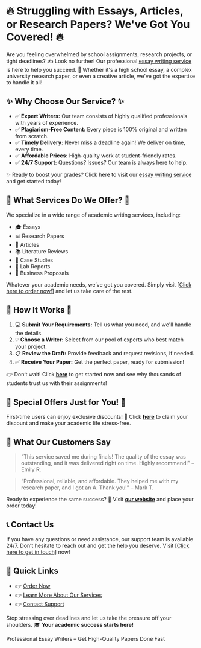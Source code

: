 <h1>🔥 Struggling with Essays, Articles, or Research Papers? We've Got You Covered! 🔥</h1>

<p>Are you feeling overwhelmed by school assignments, research projects, or tight deadlines? ✍️ Look no further! Our professional <a href="https://tinyurl.com/topessay?keyword=essay+wroter">essay writing service</a> is here to help you succeed. 🌟 Whether it's a high school essay, a complex university research paper, or even a creative article, we've got the expertise to handle it all!</p>

<h2>✨ Why Choose Our Service? ✨</h2>

<ul>
    <li>✅ <strong>Expert Writers:</strong> Our team consists of highly qualified professionals with years of experience.</li>
    <li>✅ <strong>Plagiarism-Free Content:</strong> Every piece is 100% original and written from scratch.</li>
    <li>✅ <strong>Timely Delivery:</strong> Never miss a deadline again! We deliver on time, every time.</li>
    <li>✅ <strong>Affordable Prices:</strong> High-quality work at student-friendly rates.</li>
    <li>✅ <strong>24/7 Support:</strong> Questions? Issues? Our team is always here to help.</li>
</ul>

<p>✨ Ready to boost your grades? Click here to visit our <a href="https://tinyurl.com/topessay?keyword=essay+wroter">essay writing service</a> and get started today!</p>

<h2>📘 What Services Do We Offer? 📘</h2>

<p>We specialize in a wide range of academic writing services, including:</p>

<ul>
    <li>🎓 Essays</li>
    <li>📊 Research Papers</li>
    <li>📝 Articles</li>
    <li>📚 Literature Reviews</li>
    <li>📖 Case Studies</li>
    <li>🔬 Lab Reports</li>
    <li>💼 Business Proposals</li>
</ul>

<p>Whatever your academic needs, we’ve got you covered. Simply visit <a href="https://tinyurl.com/topessay?keyword=essay+wroter">[Click here to order now!]</a> and let us take care of the rest.</p>

<h2>🚀 How It Works 🚀</h2>

<ol>
    <li>💻 <strong>Submit Your Requirements:</strong> Tell us what you need, and we'll handle the details.</li>
    <li>💡 <strong>Choose a Writer:</strong> Select from our pool of experts who best match your project.</li>
    <li>📋 <strong>Review the Draft:</strong> Provide feedback and request revisions, if needed.</li>
    <li>✅ <strong>Receive Your Paper:</strong> Get the perfect paper, ready for submission!</li>
</ol>

<p>👉 Don’t wait! Click <a href="https://tinyurl.com/topessay?keyword=essay+wroter"><strong>here</strong></a> to get started now and see why thousands of students trust us with their assignments!</p>

<h2>🌟 Special Offers Just for You! 🌟</h2>

<p>First-time users can enjoy exclusive discounts! 🎉 Click <a href="https://tinyurl.com/topessay?keyword=essay+wroter"><strong>here</strong></a> to claim your discount and make your academic life stress-free.</p>

<h2>💬 What Our Customers Say</h2>

<blockquote>
    <p>“This service saved me during finals! The quality of the essay was outstanding, and it was delivered right on time. Highly recommend!” – Emily R.</p>
</blockquote>

<blockquote>
    <p>“Professional, reliable, and affordable. They helped me with my research paper, and I got an A. Thank you!” – Mark T.</p>
</blockquote>

<p>Ready to experience the same success? 🌟 Visit <a href="https://tinyurl.com/topessay?keyword=essay+wroter"><strong>our website</strong></a> and place your order today!</p>

<h2>📞 Contact Us</h2>

<p>If you have any questions or need assistance, our support team is available 24/7. Don’t hesitate to reach out and get the help you deserve. Visit <a href="https://tinyurl.com/topessay?keyword=essay+wroter">[Click here to get in touch]</a> now!</p>

<h2>🔗 Quick Links</h2>

<ul>
    <li>👉 <a href="https://tinyurl.com/topessay?keyword=essay+wroter">Order Now</a></li>
    <li>👉 <a href="https://tinyurl.com/topessay?keyword=essay+wroter">Learn More About Our Services</a></li>
    <li>👉 <a href="https://tinyurl.com/topessay?keyword=essay+wroter">Contact Support</a></li>
</ul>

<p>Stop stressing over deadlines and let us take the pressure off your shoulders. 🎓 <strong>Your academic success starts here!</strong></p>
Professional Essay Writers – Get High-Quality Papers Done Fast
